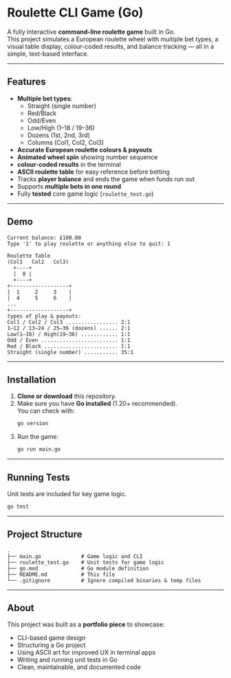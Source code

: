 # Roulette CLI Game (Go)

A fully interactive **command-line roulette game** built in Go.  
This project simulates a European roulette wheel with multiple bet types, a visual table display, colour-coded results, and balance tracking — all in a simple, text-based interface.

---

## Features

- **Multiple bet types**:
  - Straight (single number)
  - Red/Black
  - Odd/Even
  - Low/High (1–18 / 19–36)
  - Dozens (1st, 2nd, 3rd)
  - Columns (Col1, Col2, Col3)
- **Accurate European roulette colours & payouts**
- **Animated wheel spin** showing number sequence
- **colour-coded results** in the terminal
- **ASCII roulette table** for easy reference before betting
- Tracks **player balance** and ends the game when funds run out
- Supports **multiple bets in one round**
- Fully **tested** core game logic (`roulette_test.go`)

---

## Demo

```
Current balance: £100.00
Type '1' to play roulette or anything else to quit: 1

Roulette Table
(Col1   Col2   Col3)
  +----+
  |  0 |
  +----+
+-------------------+
|  1     2     3    |
|  4     5     6    |
...
+-------------------+
types of play & payouts:
Col1 / Col2 / Col3 ................. 2:1
1–12 / 13–24 / 25–36 (dozens) ...... 2:1
Low(1–18) / High(19–36) ............ 1:1
Odd / Even ......................... 1:1
Red / Black ........................ 1:1
Straight (single number) ........... 35:1
```

---

## Installation

1. **Clone or download** this repository.
2. Make sure you have **Go installed** (1.20+ recommended).  
   You can check with:
   ```bash
   go version
   ```
3. Run the game:
   ```bash
   go run main.go
   ```

---

## Running Tests

Unit tests are included for key game logic.

```bash
go test
```

---

## Project Structure

```
.
├── main.go             # Game logic and CLI
├── roulette_test.go    # Unit tests for game logic
├── go.mod              # Go module definition
├── README.md           # This file
└── .gitignore          # Ignore compiled binaries & temp files
```

---

## About

This project was built as a **portfolio piece** to showcase:
- CLI-based game design
- Structuring a Go project
- Using ASCII art for improved UX in terminal apps
- Writing and running unit tests in Go
- Clean, maintainable, and documented code
